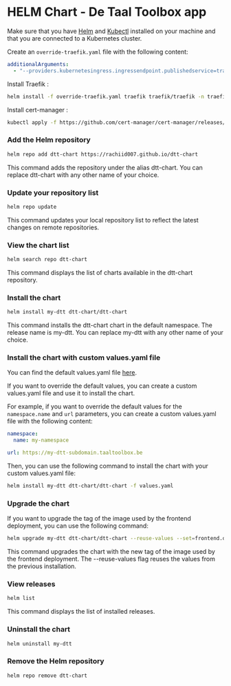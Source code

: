 # HELM Chart - De Taal Toolbox app

Make sure that you have [Helm](https://helm.sh/docs/intro/install/) and [Kubectl](https://kubernetes.io/docs/tasks/tools/install-kubectl/) installed on your machine and that you are connected to a Kubernetes cluster.

Create an `override-traefik.yaml` file with the following content:

```yaml
additionalArguments:
  - "--providers.kubernetesingress.ingressendpoint.publishedservice=traefik/traefik"
```

Install Traefik :

```bash
helm install -f override-traefik.yaml traefik traefik/traefik -n traefik --create-namespace
```

Install cert-manager :

```bash
kubectl apply -f https://github.com/cert-manager/cert-manager/releases/download/v1.11.2/cert-manager.yaml
```

### Add the Helm repository

```bash
helm repo add dtt-chart https://rachiid007.github.io/dtt-chart
```

This command adds the repository under the alias dtt-chart. You can replace dtt-chart with any other name of your choice.

### Update your repository list

```bash
helm repo update
```

This command updates your local repository list to reflect the latest changes on remote repositories.

### View the chart list

```bash
helm search repo dtt-chart
```

This command displays the list of charts available in the dtt-chart repository.

### Install the chart

```bash
helm install my-dtt dtt-chart/dtt-chart
```

This command installs the dtt-chart chart in the default namespace. The release name is my-dtt. You can replace my-dtt with any other name of your choice.

### Install the chart with custom values.yaml file

You can find the default values.yaml file [here](https://github.com/Rachiid007/dtt-chart/blob/main/charts/values.yaml).

If you want to override the default values, you can create a custom values.yaml file and use it to install the chart.

For example, if you want to override the default values for the `namespace.name` and `url` parameters, you can create a custom values.yaml file with the following content:

```yaml
namespace:
  name: my-namespace

url: https://my-dtt-subdomain.taaltoolbox.be
```

Then, you can use the following command to install the chart with your custom values.yaml file:

```bash
helm install my-dtt dtt-chart/dtt-chart -f values.yaml
```

### Upgrade the chart

If you want to upgrade the tag of the image used by the frontend deployment, you can use the following command:

```bash
helm upgrade my-dtt dtt-chart/dtt-chart --reuse-values --set=frontend.deployment.image.tag=new_tag
```

This command upgrades the chart with the new tag of the image used by the frontend deployment. The --reuse-values flag reuses the values from the previous installation.

### View releases

```bash
helm list
```

This command displays the list of installed releases.

### Uninstall the chart

```bash
helm uninstall my-dtt
```

### Remove the Helm repository

```bash
helm repo remove dtt-chart
```
